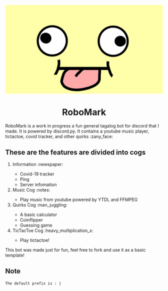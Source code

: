 <p align ="center"><img src="the-googly-eye-meme.jpg"></p>

<h1 align="center">RoboMark</h1>
RoboMark is a work in progress a fun general tagalog bot for discord that I made. It is powered by discord.py. It contains a youtube music player, tictactoe, covid tracker, and other quirks :zany_face:

## These are the features are divided into cogs

<ol>
    <li>Information :newspaper:</li>
        <ul>
            <li>Covid-19 tracker</li>
            <li>Ping</li>
            <li>Server infomation</li>
        </ul>
    <li>Music Cog :notes:</li>
        <ul>
            <li>Play music from youtube powered by YTDL and FFMPEG</li>
        </ul>
    <li>Quirks Cog :man_juggling:</li>
        <ul>
            <li>A basic calculator</li>
            <li>Coinflipper</li>
            <li>Guessing game</li>
        </ul> 
    <li>TicTacToe Cog :heavy_multiplication_x:</li>       
        <ul>
            <li>Play tictactoe!</li>
        </ul>
</ol>

This bot was made just for fun, feel free to fork and use it as a basic template!

## Note

`The default prefix is : |`

